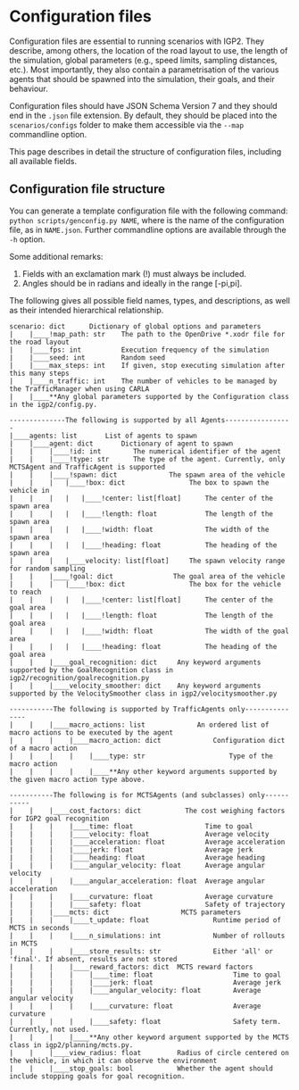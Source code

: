 # Configuration files

Configuration files are essential to running scenarios with IGP2.
They describe, among others, the location of the road layout to use, the length of the simulation, global parameters (e.g., speed limits, sampling distances, etc.).
Most importantly, they also contain a parametrisation of the various agents that should be spawned into the simulation, their goals, and their behaviour.

Configuration files should have JSON Schema Version 7 and they should end in the `.json` file extension.
By default, they should be placed into the `scenarios/configs` folder to make them accessible via the `--map` commandline option.

This page describes in detail the structure of configuration files, including all available fields.

## Configuration file structure
You can generate a template configuration file with the following command: `python scripts/genconfig.py NAME`, where is the name of the configuration file, as in `NAME.json`. Further commandline options are available through the `-h` option.

Some additional remarks:
1. Fields with an exclamation mark (!) must always be included.
2. Angles should be in radians and ideally in the range [-pi,pi].

The following gives all possible field names, types, and descriptions, as well as their intended hierarchical relationship.

```text
scenario: dict      Dictionary of global options and parameters
|    |____!map_path: str    The path to the OpenDrive *.xodr file for the road layout
|    |____fps: int          Execution frequency of the simulation
|    |____seed: int         Random seed
|    |____max_steps: int    If given, stop executing simulation after this many steps
|    |____n_traffic: int    The number of vehicles to be managed by the TrafficManager when using CARLA
|    |____**Any global parameters supported by the Configuration class in the igp2/config.py.
```
```text
--------------The following is supported by all Agents-----------------
|____agents: list       List of agents to spawn
|    |____agent: dict       Dictionary of agent to spawn
|    |    |____!id: int        The numerical identifier of the agent
|    |    |____!type: str      The type of the agent. Currently, only MCTSAgent and TrafficAgent is supported
|    |    |____!spawn: dict             The spawn area of the vehicle
|    |    |   |____!box: dict                The box to spawn the vehicle in
|    |    |   |   |____!center: list[float]      The center of the spawn area
|    |    |   |   |____!length: float            The length of the spawn area
|    |    |   |   |____!width: float             The width of the spawn area
|    |    |   |   |____!heading: float           The heading of the spawn area
|    |    |   |____velocity: list[float]     The spawn velocity range for random sampling
|    |    |____!goal: dict               The goal area of the vehicle
|    |    |   |____!box: dict                The box for the vehicle to reach
|    |    |   |   |____!center: list[float]      The center of the goal area
|    |    |   |   |____!length: float            The length of the goal area
|    |    |   |   |____!width: float             The width of the goal area
|    |    |   |   |____!heading: float           The heading of the goal area
|    |    |____goal_recognition: dict     Any keyword arguments supported by the GoalRecognition class in igp2/recognition/goalrecognition.py
|    |    |____velocity_smoother: dict    Any keyword arguments supported by the VelocitySmoother class in igp2/velocitysmoother.py
```
```text
-----------The following is supported by TrafficAgents only---------------
|    |    |____macro_actions: list             An ordered list of macro actions to be executed by the agent
|    |    |    |____macro_action: dict             Configuration dict of a macro action
|    |    |    |    |____type: str                     Type of the macro action
|    |    |    |    |____**Any other keyword arguments supported by the given macro action type above.
```
```text
-----------The following is for MCTSAgents (and subclasses) only-----------
|    |    |____cost_factors: dict           The cost weighing factors for IGP2 goal recognition
|    |    |    |____time: float                  Time to goal
|    |    |    |____velocity: float              Average velocity
|    |    |    |____acceleration: float          Average acceleration
|    |    |    |____jerk: float                  Average jerk
|    |    |    |____heading: float               Average heading
|    |    |    |____angular_velocity: float      Average angular velocity
|    |    |    |____angular_acceleration: float  Average angular acceleration
|    |    |    |____curvature: float             Average curvature
|    |    |    |____safety: float                Safety of trajectory
|    |    |____mcts: dict                  MCTS parameters
|    |    |    |____t_update: float                Runtime period of MCTS in seconds
|    |    |    |____n_simulations: int             Number of rollouts in MCTS
|    |    |    |____store_results: str             Either 'all' or 'final'. If absent, results are not stored
|    |    |    |____reward_factors: dict  MCTS reward factors
|    |    |    |    |____time: float                    Time to goal
|    |    |    |    |____jerk: float                    Average jerk
|    |    |    |    |____angular_velocity: float        Average angular velocity
|    |    |    |    |____curvature: float               Average curvature
|    |    |    |    |____safety: float                  Safety term. Currently, not used.
|    |    |    |____**Any other keyword argument supported by the MCTS class in igp2/planning/mcts.py.
|    |    |____view_radius: float         Radius of circle centered on the vehicle, in which it can observe the environment
|    |    |____stop_goals: bool           Whether the agent should include stopping goals for goal recognition.                           
```